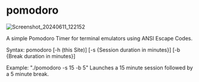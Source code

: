 # pomodoro
![Screenshot_20240611_122152](https://github.com/timomt/pomodoro/assets/119742190/2637010f-4dc1-4d8b-99ac-6121a8e3b41e)

A simple Pomodoro Timer for terminal emulators using ANSI Escape Codes.

Syntax: 
  pomodoro [-h (this Site)] [-s {Session duration in minutes}] [-b {Break duration in minutes}]

  Example: "./pomodoro -s 15 -b 5" Launches a 15 minute session followed by a 5 minute break.
